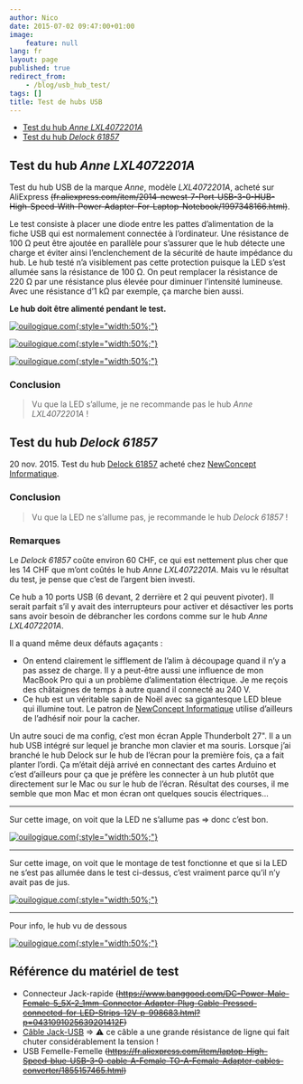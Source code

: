 ```yaml
---
author: Nico
date: 2015-07-02 09:47:00+01:00
image:
    feature: null
lang: fr
layout: page
published: true
redirect_from:
    - /blog/usb_hub_test/
tags: []
title: Test de hubs USB
---
```


-   [Test du hub _Anne LXL4072201A_](#test-du-hub-anne-lxl4072201a)
-   [Test du hub _Delock 61857_](#test-du-hub-delock-61857)

## Test du hub _Anne LXL4072201A_

Test du hub USB de la marque _Anne_, modèle _LXL4072201A_, acheté sur AliExpress ~~(fr.aliexpress.com/item/2014-newest-7-Port-USB-3-0-HUB-High-Speed-With-Power-Adapter-For-Laptop-Notebook/1997348166.html)~~.

Le test consiste à placer une diode entre les pattes d’alimentation de la fiche USB qui est normalement connectée à l’ordinateur. Une résistance de 100 Ω peut être ajoutée en parallèle pour s’assurer que le hub détecte une charge et éviter ainsi l’enclenchement de la sécurité de haute impédance du hub. Le hub testé n’a visiblement pas cette protection puisque la LED s’est allumée sans la résistance de 100 Ω. On peut remplacer la résistance de 220 Ω par une résistance plus élevée pour diminuer l’intensité lumineuse. Avec une résistance d’1 kΩ par exemple, ça marche bien aussi.

**Le hub doit être alimenté pendant le test.**

[![ouilogique.com][img_1]{:style="width:50%;"}][img_1]

[img_1]: ../../files/2015-07-02-usb_hub_test/test_usb_hub_003.svg

[![ouilogique.com][img_2]{:style="width:50%;"}][img_2]

[img_2]: ../../files/2015-07-02-usb_hub_test/test_usb_hub_001.jpg

[![ouilogique.com][img_3]{:style="width:50%;"}][img_3]

[img_3]: ../../files/2015-07-02-usb_hub_test/test_usb_hub_004.jpg

### Conclusion

> Vu que la LED s’allume, je ne recommande pas le hub *Anne LXL4072201A* !

## Test du hub _Delock 61857_

20 nov. 2015. Test du hub [Delock 61857](https://www.delock.de/produkte/S_61857/merkmale.html) acheté chez [NewConcept Informatique](https://store.ncinformatique.ch/).

### Conclusion

> Vu que la LED ne s’allume pas, je recommande le hub _Delock 61857_ !

### Remarques

Le _Delock 61857_ coûte environ 60 CHF, ce qui est nettement plus cher que les 14 CHF que m’ont coûtés le hub _Anne LXL4072201A_. Mais vu le résultat du test, je pense que c’est de l’argent bien investi.

Ce hub a 10 ports USB (6 devant, 2 derrière et 2 qui peuvent pivoter). Il serait parfait s’il y avait des interrupteurs pour activer et désactiver les ports sans avoir besoin de débrancher les cordons comme sur le hub _Anne LXL4072201A_.

Il a quand même deux défauts agaçants :

-   On entend clairement le sifflement de l’alim à découpage quand il n’y a pas assez de charge. Il y a peut-être aussi une influence de mon MacBook Pro qui a un problème d’alimentation électrique. Je me reçois des châtaignes de temps à autre quand il connecté au 240 V.
-   Ce hub est un véritable sapin de Noël avec sa gigantesque LED bleue qui illumine tout. Le patron de [NewConcept Informatique](https://store.ncinformatique.ch/) utilise d’ailleurs de l’adhésif noir pour la cacher.

Un autre souci de ma config, c’est mon écran Apple Thunderbolt 27". Il a un hub USB intégré sur lequel je branche mon clavier et ma souris. Lorsque j’ai branché le hub Delock sur le hub de l’écran pour la première fois, ça a fait planter l’ordi. Ça m’était déjà arrivé en connectant des cartes Arduino et c’est d’ailleurs pour ça que je préfère les connecter à un hub plutôt que directement sur le Mac ou sur le hub de l’écran. Résultat des courses, il me semble que mon Mac et mon écran ont quelques soucis électriques...

---

Sur cette image, on voit que la LED ne s’allume pas ⇒ donc c’est bon.

[![ouilogique.com][img_4]{:style="width:50%;"}][img_4]

[img_4]: ../../files/2015-07-02-usb_hub_test/test_usb_hub_005_lowres.jpg

---

Sur cette image, on voit que le montage de test fonctionne et que si la LED ne s’est pas allumée dans le test ci-dessus, c’est vraiment parce qu’il n’y avait pas de jus.

[![ouilogique.com][img_5]{:style="width:50%;"}][img_5]

[img_5]: ../../files/2015-07-02-usb_hub_test/test_usb_hub_006_lowres.jpg

---

Pour info, le hub vu de dessous

[![ouilogique.com][img_6]{:style="width:50%;"}][img_6]

[img_6]: ../../files/2015-07-02-usb_hub_test/test_usb_hub_007.jpg

## Référence du matériel de test

-   Connecteur Jack-rapide ~~(https://www.banggood.com/DC-Power-Male-Female-5_5X-2_1mm-Connector-Adapter-Plug-Cable-Pressed-connected-for-LED-Strips-12V-p-998683.html?p=0431091025639201412F)~~
-   [Câble Jack-USB](https://www.banggood.com/USB-Port-to-5_5mm-2_1mm-5V-DC-Barrel-Jack-Power-Cable-Connector-p-997025.html?p=0431091025639201412F) ⇒ ⚠ ce câble a une grande résistance de ligne qui fait chuter considérablement la tension !
-   USB Femelle-Femelle ~~(https://fr.aliexpress.com/item/laptop-High-Speed-blue-USB-3-0-cable-A-Female-TO-A-Female-Adapter-cables-converter/1855157465.html)~~
